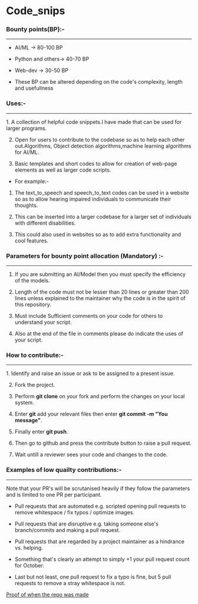 <h1>Code_snips</h1>

### Bounty points(BP):-
<hr>

+ AI/ML -> 80-100 BP

+ Python and others-> 40-70 BP

+ Web-dev -> 30-50 BP

+ These BP can be altered depending on the code's complexity, length and usefullness

### Uses:-
<hr>
 1. A collection of helpful code snippets.I have made that can be used for larger programs. 
 
 2. Open for users to contribute to the codebase so as to help each other out.Algorithms, Object detection algorithms,machine learning algorithms for AI/ML.

 3. Basic templates and short codes to allow for creation of web-page elements as well as larger code scripts.
 
 - For example:-
 1. The text_to_speech and speech_to_text codes can be used in a website so as to allow hearing impaired individuals to communicate their thoughts.
 
 2. This can be inserted into a larger codebase for a larger set of individuals with different disabilities.

 3. This could also used in websites so as to add extra functionality and cool features.
### Parameters for bounty point allocation (Mandatory) :-
<hr>

1. If you are submitting an AI/Model then you must specify the efficiency of the models.

2. Length of the code must not be lesser than 20 lines or greater than 200 lines unless explained to the maintainer why the code is in the spirit of this repository.

3. Must include Sufficient comments on your code for others to understand your script.

4. Also at the end of the file in comments please do indicate the uses of your script.

### How to contribute:-
<hr>
1. Identify and raise an issue or ask to be assigned to a present issue.

2. Fork the project.

3. Perform **git clone** on your fork and perform the changes on your local system.

4. Enter **git** add your relevant files then enter **git commit -m "You message"**.

5. Finally enter **git push**.

6. Then go to github and press the contribute button to raise a pull request.

7. Wait untill a reviewer sees your code and changes to the code.

### Examples of low quailty contributions:-
<hr>
Note that your PR's will be scrutanised heavily if they follow the parameters and is limited to one PR per participant.

+ Pull requests that are automated e.g. scripted opening pull requests to remove whitespace / fix typos / optimize images.

+ Pull requests that are disruptive e.g. taking someone else's branch/commits and making a pull request.

+ Pull requests that are regarded by a project maintainer as a hindrance vs. helping.

+ Something that's clearly an attempt to simply +1 your pull request count for October.

+ Last but not least, one pull request to fix a typo is fine, but 5 pull requests to remove a stray whitespace is not.


[Proof of when the repo was made](https://api.github.com/repos/Mohamed-Ayaan358/code_snips)
